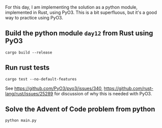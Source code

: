 For this day, I am implementing the solution as a python module, implemented in Rust, using PyO3.
This is a bit superfluous, but it's a good way to practice using PyO3.

## Build the python module `day12` from Rust using PyO3

```
cargo build --release
```

## Run rust tests

```
cargo test --no-default-features
```

See https://github.com/PyO3/pyo3/issues/340, https://github.com/rust-lang/rust/issues/25289 for discussion of why this is needed with PyO3.

## Solve the Advent of Code problem from python

```
python main.py
```
